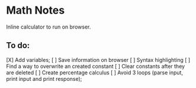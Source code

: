 # Math Notes
Inline calculator to run on browser.

## To do:
[X] Add variables;
[ ] Save information on browser
[ ] Syntax highlighting
[ ] Find a way to overwrite an created constant
[ ] Clear constants after they are deleted
[ ] Create percentage calculus
[ ] Avoid 3 loops (parse input, print input and print response);